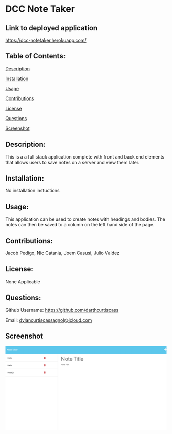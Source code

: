 # DCC Note Taker

## Link to deployed application
https://dcc-notetaker.herokuapp.com/

## Table of Contents: 
[Description](#description)

[Installation](#installation)

[Usage](#usage)

[Contributions](#contributions)

[License](#license)

[Questions](#questions)

[Screenshot](#screenshot)

## Description: 
This is a a full stack application complete with front and back end elements that allows users to save notes on a server and view them later.

## Installation: 
No installation instuctions

## Usage: 
This application can be used to create notes with headings and bodies. The notes can then be saved to a column on the left hand side of the page.

## Contributions: 
Jacob Pedigo, Nic Catania, Joem Casusi, Julio Valdez

## License:
None Applicable

## Questions: 
Github Username: https://github.com/darthcurtiscass


Email: dylancurtiscassagnol@icloud.com

## Screenshot
![](note-taker.png)
